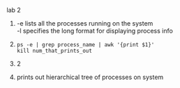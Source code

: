 lab 2

1) -e lists all the processes running on the system  
-l specifies the long format for displaying process info
    

2) `ps -e | grep process_name | awk '{print $1}'`  
`kill num_that_prints_out`
    
   
3) 2
    

4) prints out hierarchical tree of processes on system
